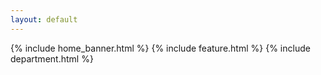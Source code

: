 ```yaml
---
layout: default
---
```

{% include home_banner.html %}
{% include feature.html %}
{% include department.html %}




